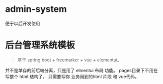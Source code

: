 
# admin-system 
便于以后开发使用
# 后台管理系统模板
 > 基于 spring boot + freemarker + vue + elementui。
 
并不是单存的前后端分离，只是用了 elmentui 布局 功能。
pages目录下不用在写整个 html 结构了，
只需要写你 业务用到的html 片段 和 vue代码。
 
